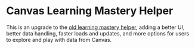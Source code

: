 # Canvas Learning Mastery Helper

This is an upgrade to the
[old learning mastery helper](https://github.com/bennettscience/canvas-learning-mastery),
adding a better UI, better data handling, faster loads and updates, and more
options for users to explore and play with data from Canvas.
